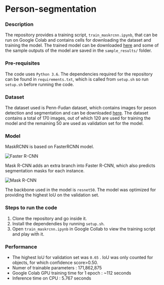 # Person-segmentation

### Description

The repository provides a training script, `train_maskrcnn.ipynb`, that can be run on Google Colab and contains cells for downloading the dataset and 
training the model. The trained model can be downloaded [here](https://drive.google.com/file/d/1yHgibFxDNkXlHO3aI4OtLdyTSJgjYI3S/view?usp=sharing) and 
some of the sample outputs of the model are saved in the `sample_results/` folder.


### Pre-requisites

The code uses `Python 3.6`. The dependencies required for the repository can be found in `requirements.txt`, which is called from `setup.sh` so run `setup.sh` before running the code.

### Dataset 

The dataset used is Penn-Fudan dataset, which contains images for peson detection and segmentation and can be downloaded [here](https://www.cis.upenn.edu/~jshi/ped_html/).
The dataset contains a total of 170 images, out of which 120 are used for training the model and the remaining 50 are used as validation set for the model.

### Model

MaskRCNN is based on FasterRCNN model. 

![Faster R-CNN](https://raw.githubusercontent.com/pytorch/vision/temp-tutorial/tutorials/tv_image03.png)

Mask R-CNN adds an extra branch into Faster R-CNN, which also predicts segmentation masks for each instance.

![Mask R-CNN](https://raw.githubusercontent.com/pytorch/vision/temp-tutorial/tutorials/tv_image04.png)

The backbone used in the model is `resnet50`. The model was optimized for providing the highest IoU on the validation set.

### Steps to run the code

1. Clone the repository and go inside it.
2. Install the dependendies by running `setup.sh`.
3. Open `train_maskrcnn.ipynb` in Google Collab to view the training script and play with it.

### Performance

* The highest IoU for validation set was `0.65` . IoU was only counted for objects, for which confidence score>0.50.
* Numer of trainable parameters : 171,862,875
* Google Colab GPU training time for 1 epoch : ~112 seconds
* Inference time on CPU : 5.767 seconds

